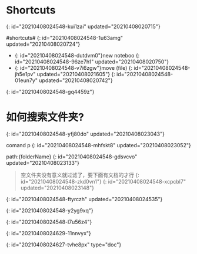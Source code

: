 # Shortcuts
{: id="20210408024548-kui1zai" updated="20210408020715"}

#shortcuts#
{: id="20210408024548-1u63amg" updated="20210408020724"}

- {: id="20210408024548-dutdvm0"}new noteboo
  {: id="20210408024548-96ze7h1" updated="20210408020750"}
- {: id="20210408024548-v7i6zgw"}move (file)
  {: id="20210408024548-jh5e1pv" updated="20210408021605"}
{: id="20210408024548-01eun7y" updated="20210408020742"}

{: id="20210408024548-gq4459z"}

# 如何搜索文件夹?
{: id="20210408024548-yfj80do" updated="20210408023043"}

comand p
{: id="20210408024548-mhfskt8" updated="20210408023052"}

path:{folderName}
{: id="20210408024548-gdsvcvo" updated="20210408023133"}

> 空文件夹没有意义就过滤了，要下面有文档的才行
> {: id="20210408024548-zkd0vn1"}
{: id="20210408024548-xcpcbl7" updated="20210408023148"}

{: id="20210408024548-ftyrczh" updated="20210408024535"}

{: id="20210408024548-y2yg9xq"}

{: id="20210408024548-l7u56z4"}

{: id="20210408024629-11nnvyx"}


{: id="20210408024627-tvhe8px" type="doc"}
